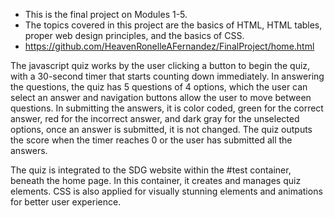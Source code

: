 - This is the final project on Modules 1-5.
- The topics covered in this project are the basics of HTML, HTML tables, proper web design principles, and the basics of CSS.
- https://github.com/HeavenRonelleAFernandez/FinalProject/home.html

The javascript quiz works by the user clicking a button to begin the quiz, with a 30-second timer that starts counting down immediately. In answering the questions, the quiz has 5 questions of 4 options, which the user can select an answer and navigation buttons allow the user to move between questions. In submitting the answers, it is color coded, green for the correct answer, red for the incorrect answer, and dark gray for the unselected options, once an answer is submitted, it is not changed. The quiz outputs the score when the timer reaches 0 or the user has submitted all the answers.

The quiz is integrated to the SDG website within the #test container, beneath the home page. In this container, it creates and manages quiz elements. CSS is also applied for visually stunning elements and animations for better user experience.

